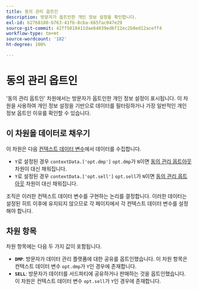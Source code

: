 ```yaml
---
title: 동의 관리 옵트인
description: 방문자가 옵트인한 개인 정보 설정을 확인합니다.
exl-id: b2768180-b763-41fb-8cba-665fac047e29
source-git-commit: 42ff5018411dae64039ed6f12ec2b8ed12aceff4
workflow-type: tm+mt
source-wordcount: '182'
ht-degree: 100%

---
```


# 동의 관리 옵트인

&#39;동의 관리 옵트인&#39; 차원에서는 방문자가 옵트인한 개인 정보 설정이 표시됩니다. 이 차원을 사용하여 개인 정보 설정을 기반으로 데이터를 필터링하거나 가장 일반적인 개인 정보 옵트인 이유를 확인할 수 있습니다.

## 이 차원을 데이터로 채우기

이 차원은 다음 [컨텍스트 데이터 변수](/help/implement/vars/page-vars/contextdata.md)에서 데이터를 수집합니다.

* `Y`로 설정된 경우 `contextData.['opt.dmp']` `opt.dmp`가 `N`이면 [동의 관리 옵트아웃](cm-opt-out.md) 차원이 대신 채워집니다.
* `Y`로 설정된 경우 `contextData.['opt.sell']` `opt.sell`가 `N`이면 [동의 관리 옵트아웃](cm-opt-out.md) 차원이 대신 채워집니다.

조직은 이러한 컨텍스트 데이터 변수를 구현하는 논리를 결정합니다. 이러한 데이터는 설정된 히트 이후에 유지되지 않으므로 각 페이지에서 각 컨텍스트 데이터 변수를 설정해야 합니다.

## 차원 항목

차원 항목에는 다음 두 가지 값이 포함됩니다.

* **`DMP`**: 방문자가 데이터 관리 플랫폼에 대한 공유를 옵트인했습니다. 이 차원 항목은 컨텍스트 데이터 변수 `opt.dmp`가 `Y`인 경우에 존재합니다.
* **`SELL`**: 방문자가 데이터를 서드파티에 공유하거나 판매하는 것을 옵트인했습니다. 이 차원은 컨텍스트 데이터 변수 `opt.sell`가 `Y`인 경우에 존재합니다.
